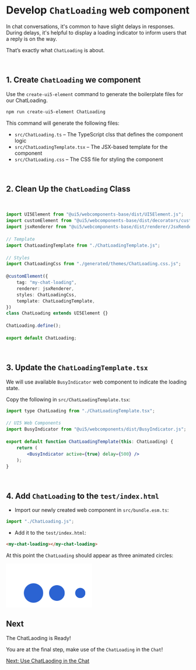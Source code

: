 # Develop `ChatLoading` web component

In chat conversations, it's common to have slight delays in responses. 
During delays, it's helpful to display a loading indicator to inform users that a reply is on the way. 

That’s exactly what `ChatLoading` is about.

<br>

## 1. Create `ChatLoading` we component

Use the `create-ui5-element` command to generate the boilerplate files for our ChatLoading.

```sh
npm run create-ui5-element ChatLoading
```

This command will generate the following files:

- `src/ChatLoading.ts` – The TypeScript clss that defines the component logic
- `src/ChatLoadingTemplate.tsx` – The JSX-based template for the component
- `src/ChatLoading.css` – The CSS file for styling the component

<br>

## 2. Clean Up the `ChatLoading` Class

<br>

```ts
import UI5Element from "@ui5/webcomponents-base/dist/UI5Element.js";
import customElement from "@ui5/webcomponents-base/dist/decorators/customElement.js";
import jsxRenderer from "@ui5/webcomponents-base/dist/renderer/JsxRenderer.js";

// Template
import ChatLoadingTemplate from "./ChatLoadingTemplate.js";

// Styles
import ChatLoadingCss from "./generated/themes/ChatLoading.css.js";

@customElement({
	tag: "my-chat-loading",
	renderer: jsxRenderer,
	styles: ChatLoadingCss,
	template: ChatLoadingTemplate,
})
class ChatLoading extends UI5Element {}

ChatLoading.define();

export default ChatLoading;
```

<br>

## 3. Update the `ChatLoadingTemplate.tsx`

We will use available `BusyIndicator` web component to indicate the loading state.

Copy the following in `src/ChatLoadingTemplate.tsx`:

```jsx
import type ChatLoading from "./ChatLoadingTemplate.tsx";

// UI5 Web Components
import BusyIndicator from "@ui5/webcomponents/dist/BusyIndicator.js";

export default function ChatLoadingTemplate(this: ChatLoading) {
	return (
		<BusyIndicator active={true} delay={500} />
	);
}
```

<br>

## 4. Add `ChatLoading` to the `test/index.html`

- Import our newly created web component in `src/bundle.esm.ts`:

 ```js
 import "./ChatLoading.js";
 ```

- Add it to the `test/index.html`:

 ```html
 <my-chat-loading></my-chat-loading>
 ```

At this point the `ChatLoading` should appear as three animated circles:

<img src="./images/chatLoading.png" />

<br>

## Next

The ChatLaoding is Ready!

You are at the final step, make use of the `ChatLoading` in the `Chat`!

[Next: Use ChatLaoding in the Chat](./6_Develop_ChatLoading.md)